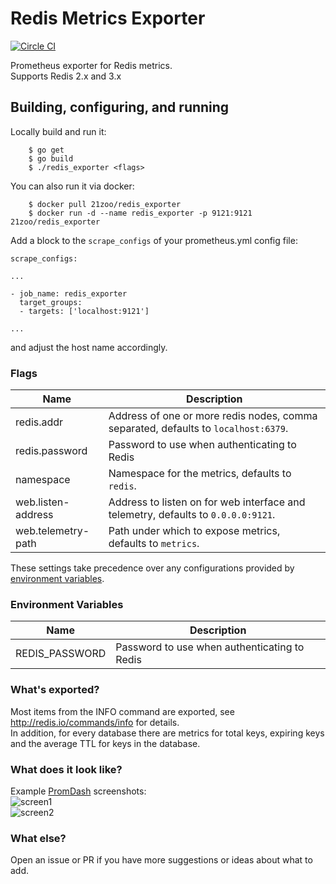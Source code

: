 # Redis Metrics Exporter
[![Circle CI](https://circleci.com/gh/oliver006/redis_exporter.svg?style=shield)](https://circleci.com/gh/oliver006/redis_exporter)

Prometheus exporter for Redis metrics.<br>
Supports Redis 2.x and 3.x

## Building, configuring, and running

Locally build and run it:

```
    $ go get
    $ go build
    $ ./redis_exporter <flags>
```

You can also run it via docker: 

```
    $ docker pull 21zoo/redis_exporter
    $ docker run -d --name redis_exporter -p 9121:9121 21zoo/redis_exporter
```

Add a block to the `scrape_configs` of your prometheus.yml config file:

```
scrape_configs:

...

- job_name: redis_exporter
  target_groups:
  - targets: ['localhost:9121']

...
```
and adjust the host name accordingly.


### Flags

Name               | Description
-------------------|------------
redis.addr         | Address of one or more redis nodes, comma separated, defaults to `localhost:6379`.
redis.password     | Password to use when authenticating to Redis
namespace          | Namespace for the metrics, defaults to `redis`.
web.listen-address | Address to listen on for web interface and telemetry, defaults to `0.0.0.0:9121`.
web.telemetry-path | Path under which to expose metrics, defaults to `metrics`.

These settings take precedence over any configurations provided by [environment variables](#environment-variables).

### Environment Variables

Name               | Description
-------------------|------------
REDIS_PASSWORD     | Password to use when authenticating to Redis

### What's exported?

Most items from the INFO command are exported,
see http://redis.io/commands/info for details.<br>
In addition, for every database there are metrics for total keys, expiring keys and the average TTL for keys in the database.<br> 


### What does it look like?
Example [PromDash](https://github.com/prometheus/promdash) screenshots:<br>
![screen1](https://cloud.githubusercontent.com/assets/1222339/7362443/c3cbc2f8-ed36-11e4-8955-cf88e5383e8b.png)<br>
![screen2](https://cloud.githubusercontent.com/assets/1222339/7362444/c3f5b324-ed36-11e4-9c95-ec84e8217fa8.png)


### What else?

Open an issue or PR if you have more suggestions or ideas about what to add.
